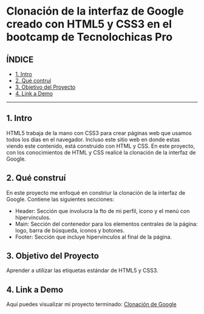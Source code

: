 # Clonación de la interfaz de Google creado con HTML5 y CSS3 en el bootcamp de Tecnolochicas Pro


## **ÍNDICE**

* [1. Intro](https://github.com/xiimeena/clonaciongoogle/blob/main/README.md#1-intro)
* [2. Qué contruí](https://github.com/xiimeena/clonaciongoogle/blob/main/README.md#2-qué-constru%C3%AD)
* [3. Objetivo del Proyecto](https://github.com/xiimeena/clonaciongoogle/blob/main/README.md#3-objetivo-del-proyecto)
* [4. Link a Demo](https://github.com/xiimeena/clonaciongoogle/blob/main/README.md#4-link-a-demo)

****

## 1. Intro
HTML5 trabaja de la mano con CSS3 para crear páginas web que usamos todos los días en el navegador. Incluso este sitio web en donde estas viendo este contenido, está construido con HTML y CSS. En este proyecto, con los conocimientos de HTML y CSS realicé la clonación de la interfaz de Google.

## 2. Qué construí
En este proyecto me enfoqué en constriur la clonación de la interfaz de Google.
Contiene las siguientes secciones:

* Header: Sección que involucra la fto de mi perfil, icono y el menú con hipervinculos.
* Main: Sección del contenedor para los elementos centrales de la página: logo, barra de búsqueda, iconos y botones.
* Footer: Sección que incluye hipervinculos al final de la página.

## 3. Objetivo del Proyecto
Aprender a utilizar las etiquetas estándar de HTML5 y CSS3.

## 4. Link a Demo
Aquí puedes visualizar mi proyecto terminado: [Clonación de Google](#)
